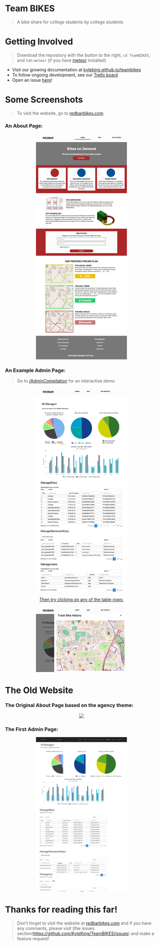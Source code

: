 Team BIKES
==========
> A bike share for college students by college students

# Getting Involved
> Download the repository with the button to the right, ```cd TeamBIKES```, and run ```meteor``` (if you have [meteor](https://www.meteor.com/) installed)

- Visit our growing documentation at [kyleking.github.io/teambikes](http://kyleking.github.io/teambikes)
- To follow ongoing development, see our [Trello board](https://trello.com/b/iNYyD0BJ/team-bikes)
- Open an issue [here](https://github.com/KyleKing/TeamBIKES/issues)!

# Some Screenshots
> To visit the website, go to [redbarbikes.com](https://redbarbikes.com)

### An About Page:
<p align="center">
  <a href="http://redbarbikes.com">
    <img width="300" height=auto src="/README/1-macaw.png">
  </a>
</p>

### An Example Admin Page:
> Go to [/AdminCompilation](https://redbarbikes.com/admincompilation) for an interactive demo

<p align="center">
  <a href="http://redbarbikes.com/admincompilation">
    <img width="300" height=auto src="/README/5-macaw.png">
  </a>
</p>


<p align="center">
	<a href="http://redbarbikes.com/admincompilation">Then try clicking on any of the table rows:</a>
</p>
<p align="center">
  <img width="300" height=auto src="/README/5-macaw-interactive.png">
</p>


# The Old Website
### The Original About Page based on the agency theme:
<p align="center">
  <a href="http://redbarbikes.com">
    <img width="300" height=auto src="/README/Website.png">
  </a>
</p>

### The First Admin Page:
<p align="center">
  <a href="http://redbarbikes.com/admincompilation">
    <img width="300" height=auto src="/README/5.png">
  </a>
</p>


# Thanks for reading this far!
> Don't forget to visit the website at [redbarbikes.com](https://redbarbikes.com) and if you have any comments, please visit [the issues section(https://github.com/KyleKing/TeamBIKES/issues) and make a feature request!